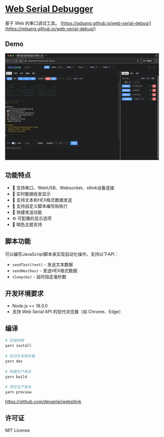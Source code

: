 # [Web Serial Debugger](https://qdsang.github.io/web-serial-debug/)

基于 Web 的串口调试工具。 [https://qdsang.github.io/web-serial-debug/](https://qdsang.github.io/web-serial-debug/)

## Demo

![Image](./docs/preview.png "LV GUI Builder Preview")


## 功能特点

- 🔌 支持串口、WebUSB、Websocket、stlink设备连接
- 📝 实时数据收发显示
- 🎨 支持文本和HEX格式数据发送
- 📜 支持自定义脚本编写和执行
- 🎯 快捷发送功能
- ⚙️ 可配置的显示选项
- 🌙 暗色主题支持

## 脚本功能
可以编写JavaScript脚本来实现自动化操作，支持以下API：
- `sendText(text)` - 发送文本数据
- `sendHex(hex)` - 发送HEX格式数据
- `sleep(ms)` - 延时指定毫秒数

## 开发环境要求

- Node.js >= 18.0.0
- 支持 Web Serial API 的现代浏览器（如 Chrome、Edge）

## 编译

```bash
# 安装依赖
yarn install

# 启动开发服务器
yarn dev

# 构建生产版本
yarn build

# 预览生产版本
yarn preview
```

https://github.com/devanlai/webstlink

## 许可证

MIT License
